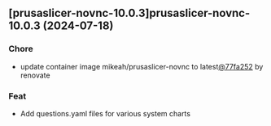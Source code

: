 

## [prusaslicer-novnc-10.0.3]prusaslicer-novnc-10.0.3 (2024-07-18)

### Chore



- update container image mikeah/prusaslicer-novnc to latest[@77fa252](https://github.com/77fa252) by renovate

### Feat



- Add questions.yaml files for various system charts
